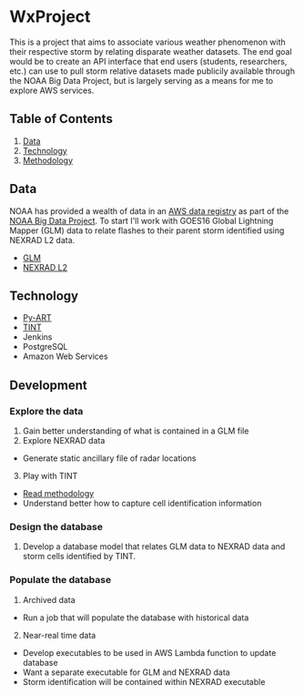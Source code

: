 # WxProject
This is a project that aims to associate various weather phenomenon with their respective storm by relating disparate weather datasets. The end goal would be to create an API interface that end users (students, researchers, etc.) can use to pull storm relative datasets made publicily available through the NOAA Big Data Project, but is largely serving as a means for me to explore AWS services. 

## Table of Contents
1. [Data](#data)
2. [Technology](#technology)
3. [Methodology](#methodology)

## Data
NOAA has provided a wealth of data in an [AWS data registry](https://registry.opendata.aws/) as part of the [NOAA Big Data Project](https://www.noaa.gov/big-data-project). To start I'll work with GOES16 Global Lightning Mapper (GLM) data to relate flashes to their parent storm identified using NEXRAD L2 data.

* [GLM](https://registry.opendata.aws/noaa-goes/)
* [NEXRAD L2](https://registry.opendata.aws/noaa-nexrad/)

## Technology
* [Py-ART](http://arm-doe.github.io/pyart/)
* [TINT](https://github.com/openradar/TINT)
* Jenkins
* PostgreSQL
* Amazon Web Services

## Development
### Explore the data
1. Gain better understanding of what is contained in a GLM file
2. Explore NEXRAD data
  * Generate static ancillary file of radar locations
3. Play with TINT
  * [Read methodology](https://journals.ametsoc.org/doi/abs/10.1175/1520-0426(1993)010%3C0785:TTITAA%3E2.0.CO;2)
  * Understand better how to capture cell identification information
  
### Design the database
1. Develop a database model that relates GLM data to NEXRAD data and storm cells identified by TINT.

### Populate the database
1. Archived data
  * Run a job that will populate the database with historical data
2. Near-real time data
  * Develop executables to be used in AWS Lambda function to update database
  * Want a separate executable for GLM and NEXRAD data
  * Storm identification will be contained within NEXRAD executable 
